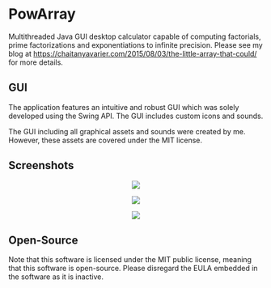 # PowArray
Multithreaded Java GUI desktop calculator capable of computing factorials, prime factorizations and exponentiations to infinite precision.
Please see my blog at https://chaitanyavarier.com/2015/08/03/the-little-array-that-could/ for more details.

## GUI
The application features an intuitive and robust GUI which was solely developed using the Swing API. The GUI includes custom icons and sounds.

The GUI including all graphical assets and sounds were created by me. However, these assets are covered under the MIT license.

## Screenshots
<p align="center"><img src ="https://cloud.githubusercontent.com/assets/16710726/22317413/83f91e84-e341-11e6-9295-39e365957dfe.jpg" /></p>

<p align="center"><img src ="https://cloud.githubusercontent.com/assets/16710726/22317415/83fca8c4-e341-11e6-8d1d-ef6d8488688a.jpg" /></p>

<p align="center"><img src ="https://cloud.githubusercontent.com/assets/16710726/22317414/83fc90e6-e341-11e6-99b9-995c56b72b83.jpg" /></p>

## Open-Source
Note that this software is licensed under the MIT public license, meaning that this software is open-source. Please disregard the EULA
embedded in the software as it is inactive.
